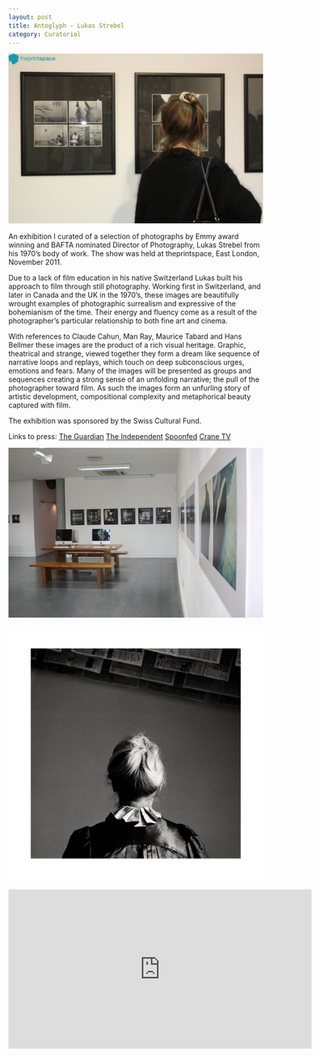 ```yaml
---
layout: post
title: Antoglyph - Lukas Strebel
category: Curatorial
---
```


![11-30-11-1](/assets/img/11-30-11-1.jpg)

An exhibition I curated of a selection of photographs by Emmy award winning and BAFTA nominated Director of Photography, Lukas Strebel from his 1970’s body of work. The show was held at theprintspace, East London, November 2011.

Due to a lack of film education in his native Switzerland Lukas built his approach to film through still photography. Working first in Switzerland, and later in Canada and the UK in the 1970’s, these images are beautifully wrought examples of photographic surrealism and expressive of the bohemianism of the time. Their energy and fluency come as a result of the photographer’s particular relationship to both fine art and cinema.

With references to Claude Cahun, Man Ray, Maurice Tabard and Hans Bellmer these images are the product of a rich visual heritage. Graphic, theatrical and strange, viewed together they form a dream like sequence of narrative loops and replays, which touch on deep subconscious urges, emotions and fears. Many of the images will be presented as groups and sequences creating a strong sense of an unfolding narrative; the pull of the photographer toward film. As such the images form an unfurling story of artistic development, compositional complexity and metaphorical beauty captured with film.

The exhibition was sponsored by the Swiss Cultural Fund.

Links to press:
[The Guardian](http://www.guardian.co.uk/artanddesign/2011/dec/18/photographer-lukas-strebel-best-shot)
[The Independent](http://www.independent.co.uk/arts-entertainment/art/features/picture-preview-lukas-strebel-antoglyph-6266565.html)
[Spoonfed](http://www.spoonfed.co.uk/spooners/tom-699/photography-film-dali-zappa-an-interview-with-lukas-strebel-6174/)
[Crane TV](http://www.crane.tv/#video/v/211157094178-c10d3df8/Lukas-Strebel)

![11-30-11-2](/assets/img/11-30-11-2.jpg)

![11-30-11-3](/assets/img/11-30-11-3.jpg)

<iframe width="600" height="315" src="https://www.youtube.com/embed/T8k19qFeEe4" frameborder="0" allowfullscreen></iframe>
